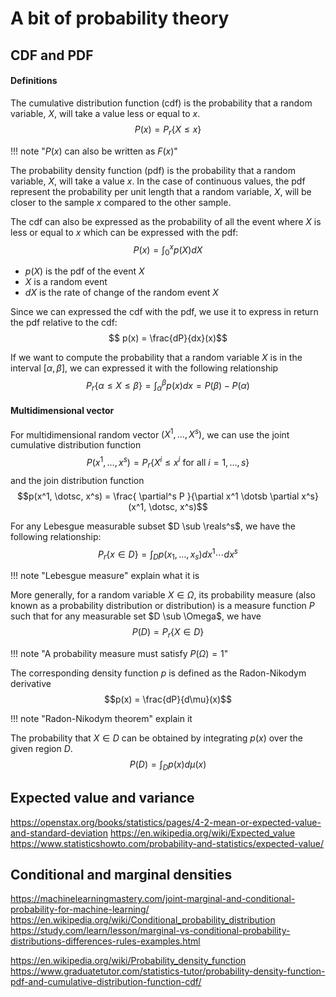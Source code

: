 # A bit of probability theory

## CDF and PDF

#### Definitions

The cumulative distribution function (cdf) is the probability that a random variable, $X$, will take a value less or equal to $x$.
$$P(x) = P_r \{ X \le x \}$$

!!! note "$P(x)$ can also be written as $F(x)$"

The probability density function (pdf) is the probability that a random variable, $X$, will take a value $x$. In the case of continuous values, the pdf represent the probability per unit length that a random variable, $X$, will be closer to the sample $x$ compared to the other sample.

The cdf can also be expressed as the probability of all the event where $X$ is less or equal to $x$ which can be expressed with the pdf:
$$P(x) = \int_0^x p(X)dX$$
- $p(X)$ is the pdf of the event $X$
- $X$ is a random event
- $dX$ is the rate of change of the random event $X$

Since we can expressed the cdf with the pdf, we use it to express in return the pdf relative to the cdf:
$$ p(x) = \frac{dP}{dx}(x)$$

If we want to compute the probability that a random variable $X$ is in the interval $[\alpha, \beta]$, we can expressed it with the following relationship
$$P_r \{\alpha \le X \le \beta \} = \int_\alpha^\beta p(x)dx = P(\beta) - P(\alpha)$$

#### Multidimensional vector

For multidimensional random vector $(X^1, \dotsc, X^s)$, we can use the joint cumulative distribution function
$$P(x^1, \dotsc, x^s) = P_r \{ X^i \le x^i \text{ for all } i = 1, \dotsc, s \}$$
and the join distribution function
$$p(x^1, \dotsc, x^s) = \frac{ \partial^s P }{\partial x^1 \dotsb \partial x^s}(x^1, \dotsc, x^s)$$

For any Lebesgue measurable subset $D \sub \reals^s$, we have the following relationship:
$$P_r \{ x \in D \} = \int_D p(x_1, \dotsc, x_s) dx^1 \dotsb dx^s$$

!!! note "Lebesgue measure"
    explain what it is

More generally, for a random variable $X \in \Omega$, its probability measure (also known as a probability distribution or distribution) is a measure function $P$ such that for any measurable set $D \sub \Omega$, we have
$$P(D) = P_r \{ X \in D \}$$

!!! note "A probability measure must satisfy $P(\Omega) = 1$"

The corresponding density function $p$ is defined as the Radon-Nikodym derivative
$$p(x) = \frac{dP}{d\mu}(x)$$

!!! note "Radon-Nikodym theorem"
    explain it

The probability that $X \in D$ can be obtained by integrating $p(x)$ over the given region $D$.
$$P(D) = \int_D p(x) d\mu(x)$$

## Expected value and variance

https://openstax.org/books/statistics/pages/4-2-mean-or-expected-value-and-standard-deviation
https://en.wikipedia.org/wiki/Expected_value
https://www.statisticshowto.com/probability-and-statistics/expected-value/

## Conditional and marginal densities

https://machinelearningmastery.com/joint-marginal-and-conditional-probability-for-machine-learning/
https://en.wikipedia.org/wiki/Conditional_probability_distribution
https://study.com/learn/lesson/marginal-vs-conditional-probability-distributions-differences-rules-examples.html






https://en.wikipedia.org/wiki/Probability_density_function
https://www.graduatetutor.com/statistics-tutor/probability-density-function-pdf-and-cumulative-distribution-function-cdf/